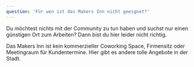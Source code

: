 ```yaml
---
question: 'Für wen ist das Makers Inn nicht geeignet?'
---
```


Du möchtest nichts mit der Community zu tun haben und suchst nur einen günstigen Ort zum Arbeiten? Dann bist du hier leider nicht richtig.

Das Makers Inn ist kein kommerzieller Coworking Space, Firmensitz oder Meetingraum für Kundentermine. Hier gibt es andere tolle Angebote in der Stadt.
